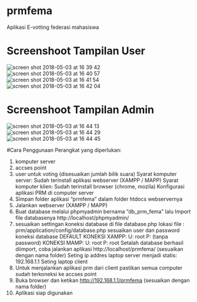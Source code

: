 # prmfema
Aplikasi E-votting federasi mahasiswa

# Screenshoot Tampilan User
![screen shot 2018-05-03 at 16 39 42](https://user-images.githubusercontent.com/6905354/39570079-5ac1be64-4ef1-11e8-9e4d-eff1679ff45e.png)
![screen shot 2018-05-03 at 16 40 57](https://user-images.githubusercontent.com/6905354/39570080-5af1ec1a-4ef1-11e8-8ab8-d1233f8b92dd.png)
![screen shot 2018-05-03 at 16 41 54](https://user-images.githubusercontent.com/6905354/39570081-5b1fa4f2-4ef1-11e8-9a0f-1cb11d09edfc.png)
![screen shot 2018-05-03 at 16 42 04](https://user-images.githubusercontent.com/6905354/39570082-5b4bb420-4ef1-11e8-91f9-286bb0de80ae.png)

# Screenshoot Tampilan Admin
![screen shot 2018-05-03 at 16 44 13](https://user-images.githubusercontent.com/6905354/39570265-f8fb90fa-4ef1-11e8-8729-047bf46f61d0.png)
![screen shot 2018-05-03 at 16 44 29](https://user-images.githubusercontent.com/6905354/39570266-f9707154-4ef1-11e8-8dce-18a044a6ea0c.png)
![screen shot 2018-05-03 at 16 44 45](https://user-images.githubusercontent.com/6905354/39570268-f99d2f00-4ef1-11e8-8f72-46440b9cae1e.png)

#Cara Penggunaan
Perangkat yang diperlukan:
1. komputer server
2. accses point
3. user untuk voting (disesuaikan jumlah bilik suara)
Syarat komputer server:
Sudah terinstall aplikasi webserver (XAMPP / MAPP)
Syarat komputer klien:
Sudah terinstall browser (chrome, mozila)
Konfigurasi aplikasi PRM di computer server
1. Simpan folder aplikasi “prmfema” dalam folder htdocs webservernya
2. Jalankan webserver (XAMPP / MAPP)
3. Buat database melalui phpmyadmin bernama “db_prm_fema” lalu Import file
databasenya http://localhost/phpmyadmin/
4. sesuaikan settingan koneksi database di file database.php
lokasi file : prm/application/config/database.php sesuaikan user dan password koneksi database DEFAULT KONEKSI XAMPP:
U: root
P: (tanpa password)
KONEKSI MAMP: U: root
P: root
Setalah database berhasil diimport, coba jalankan aplikasi
http://localhost/prmfema/ (sesuaikan dengan nama folder) Seting ip addres laptop server menjadi statis:
192.168.1.1
Seting laptop client
1. Untuk menjalankan aplikasi prm dari client pastikan semua computer sudah terkoneksi ke accses point
2. Buka browser dan ketikan http://192.168.1.1/prmfema (sesuaikan dengan nama folder)
3. Aplikasi siap digunakan